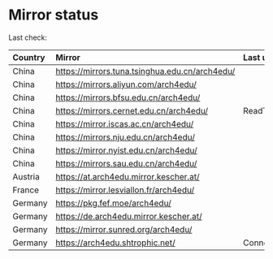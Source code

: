 <script src="./time.js"></script>
# Mirror status
Last check: <script type="text/javascript">localize(1757003397.1049953);</script>

|Country|Mirror|Last update|
|:------|:-----|:----------|
|China|https://mirrors.tuna.tsinghua.edu.cn/arch4edu/|<script type="text/javascript">localize(1756968325);</script>|
|China|https://mirrors.aliyun.com/arch4edu/|<script type="text/javascript">localize(1756968325);</script>|
|China|https://mirrors.bfsu.edu.cn/arch4edu/|<script type="text/javascript">localize(1756968325);</script>|
|China|https://mirrors.cernet.edu.cn/arch4edu/|ReadTimeout|
|China|https://mirror.iscas.ac.cn/arch4edu/|<script type="text/javascript">localize(1756968325);</script>|
|China|https://mirrors.nju.edu.cn/arch4edu/|<script type="text/javascript">localize(1756924852);</script>|
|China|https://mirror.nyist.edu.cn/arch4edu/|<script type="text/javascript">localize(1756968325);</script>|
|China|https://mirrors.sau.edu.cn/arch4edu/|<script type="text/javascript">localize(1756795646);</script>|
|Austria|https://at.arch4edu.mirror.kescher.at/|<script type="text/javascript">localize(1756104457);</script>|
|France|https://mirror.lesviallon.fr/arch4edu/|<script type="text/javascript">localize(1756709288);</script>|
|Germany|https://pkg.fef.moe/arch4edu/|<script type="text/javascript">localize(1756104457);</script>|
|Germany|https://de.arch4edu.mirror.kescher.at/|<script type="text/javascript">localize(1756104457);</script>|
|Germany|https://mirror.sunred.org/arch4edu/|<script type="text/javascript">localize(1756968325);</script>|
|Germany|https://arch4edu.shtrophic.net/|ConnectionError|

<script src="./tablefilter/tablefilter.js"></script>
<script src="./table.js"></script>